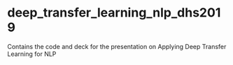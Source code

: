 # deep_transfer_learning_nlp_dhs2019
Contains the code and deck for the presentation on Applying Deep Transfer Learning for NLP
